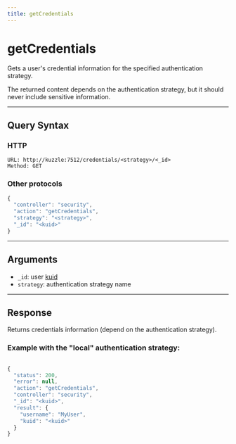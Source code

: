 ```yaml
---
title: getCredentials
---
```


# getCredentials

<SinceBadge version="1.0.0" />

Gets a user's credential information for the specified authentication strategy.

The returned content depends on the authentication strategy, but it should never include sensitive information.

---

## Query Syntax

### HTTP

```http
URL: http://kuzzle:7512/credentials/<strategy>/<_id>
Method: GET
```

### Other protocols

```js
{
  "controller": "security",
  "action": "getCredentials",
  "strategy": "<strategy>",
  "_id": "<kuid>"
}
```

---

## Arguments

- `_id`: user [kuid](/core/1/guide/guides/kuzzle-depth/authentication/#the-kuzzle-user-identifier)
- `strategy`: authentication strategy name

---

## Response

Returns credentials information (depend on the authentication strategy).

### Example with the "local" authentication strategy:

```javascript

{
  "status": 200,
  "error": null,
  "action": "getCredentials",
  "controller": "security",
  "_id": "<kuid>",
  "result": {
    "username": "MyUser",
    "kuid": "<kuid>"
  }
}
```
